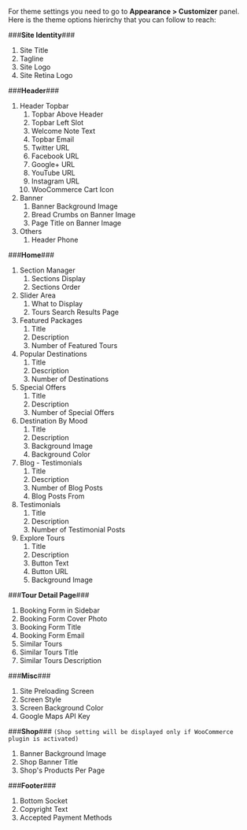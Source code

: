 For theme settings you need to go to **Appearance > Customizer** panel. Here is the theme options hierirchy that you can follow to reach:

###**Site Identity**###
1. Site Title
2. Tagline
3. Site Logo
4. Site Retina Logo
    
###**Header**###
1. Header Topbar
    1. Topbar Above Header
    2. Topbar Left Slot
    3. Welcome Note Text
    4. Topbar Email
    5. Twitter URL
    5. Facebook URL
    6. Google+ URL
    7. YouTube URL
    8. Instagram URL
    9. WooCommerce Cart Icon
2. Banner
    1. Banner Background Image
    2. Bread Crumbs on Banner Image
    3. Page Title on Banner Image
3. Others
    1. Header Phone
    
###**Home**###
1. Section Manager
    1. Sections Display
    2. Sections Order
2. Slider Area
    1. What to Display
    2. Tours Search Results Page
3. Featured Packages
    1. Title
    2. Description
    3. Number of Featured Tours
4. Popular Destinations
    1. Title
    2. Description
    3. Number of Destinations
5. Special Offers 
    1. Title
    2. Description
    3. Number of Special Offers
6. Destination By Mood 
    1. Title
    2. Description
    3. Background Image
    4. Background Color
7. Blog - Testimonials
    1. Title
    2. Description
    3. Number of Blog Posts
    4. Blog Posts From
8. Testimonials
    1. Title
    2. Description
    3. Number of Testimonial Posts
9. Explore Tours
    1. Title
    2. Description
    3. Button Text
    4. Button URL
    5. Background Image
    
###**Tour Detail Page**###
1. Booking Form in Sidebar
2. Booking Form Cover Photo
3. Booking Form Title
4. Booking Form Email
5. Similar Tours
6. Similar Tours Title
7. Similar Tours Description

###**Misc**###
1. Site Preloading Screen
2. Screen Style
3. Screen Background Color
4. Google Maps API Key

###**Shop**###
`(Shop setting will be displayed only if WooCommerce plugin is activated)`

1. Banner Background Image
2. Shop Banner Title
3. Shop's Products Per Page
    
###**Footer**###
1. Bottom Socket
2. Copyright Text
3. Accepted Payment Methods   